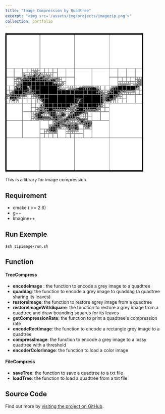 ```yaml
---
title: "Image Compression by Quadtree"
excerpt: "<img src='/assets/img/projects/imagezip.png'>"
collection: portfolio
---
```


![Screen shot](/assets/img/projects/imagezip.png)

This is a library for image compression. 

## Requirement

* cmake ( >= 2.6)
* g++
* Imagine++

## Run Exemple

```
$sh zipimage/run.sh
```

## Function

#### TreeCompress

* __encodeImage__ : the function to encode a grey image to a quadtree
* __quaddag__: the function to encode a grey image to quaddag (a quadtree sharing its leaves)
* __restoreImage__: the function to restore agrey image from a quadtree
* __restoreImageWithSquare__: the function to restore a grey image from a quadtree and draw bounding squares for its leaves
* __getCompressionRate__: the function to print a quadtree's compression rate
* __encodeRectImage__: the function to encode a rectangle grey image to a quadtree
* __compressImage__:  the function to encode a grey image to a lossy quadtree with a threshold
* __encoderColorImage__:  the function to load a color image

#### FileCompress

* __saveTree__: the function to save a quadtree to a txt file
* __loadTree__: the function to load a quadtree from a txt file

## Source Code

Find out more by [visiting the project on GitHub](https://github.com/Tong-ZHAO/Zipimage).
